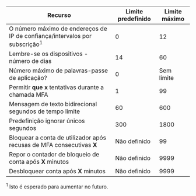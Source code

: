 Recurso|Limite predefinido|Limite máximo
---|---|---
O número máximo de endereços de IP de confiança/intervalos</a> por subscrição<sup>1</sup>|0|12
Lembre-se os dispositivos - número de dias|14|60
Número máximo de palavras-passe de aplicação?|0|Sem limite
Permitir **que x** tentativas durante a chamada MFA|1|99
Mensagem de texto bidirecional segundos de tempo limite|60|600
Predefinição ignorar únicos segundos|300|1800
Bloquear a conta de utilizador após recusas de MFA consecutivas **X**|Não definido|99
Repor o contador de bloqueio de conta após **X** minutos|Não definido|9999
Desbloquear conta após **X** minutos|Não definido|9999


<sup>1</sup> Isto é esperado para aumentar no futuro.
